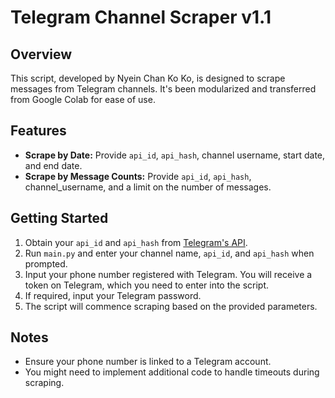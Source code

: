 # Telegram Channel Scraper v1.1

## Overview
This script, developed by Nyein Chan Ko Ko, is designed to scrape messages from Telegram channels. It's been modularized and transferred from Google Colab for ease of use.

## Features
- **Scrape by Date:** Provide `api_id`, `api_hash`, channel username, start date, and end date.
- **Scrape by Message Counts:** Provide `api_id`, `api_hash`, channel_username, and a limit on the number of messages.

## Getting Started
1. Obtain your `api_id` and `api_hash` from [Telegram's API](https://core.telegram.org/api/obtaining_api_id).
2. Run `main.py` and enter your channel name, `api_id`, and `api_hash` when prompted.
3. Input your phone number registered with Telegram. You will receive a token on Telegram, which you need to enter into the script.
4. If required, input your Telegram password.
5. The script will commence scraping based on the provided parameters.

## Notes
- Ensure your phone number is linked to a Telegram account.
- You might need to implement additional code to handle timeouts during scraping.

